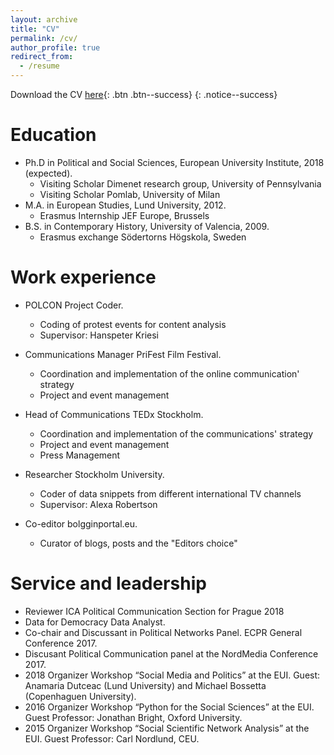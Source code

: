 ```yaml
---
layout: archive
title: "CV"
permalink: /cv/
author_profile: true
redirect_from:
  - /resume
---
```


Download the CV [here](/files/CV_Javier_Ruiz-Soler.pdf){: .btn .btn--success}
{: .notice--success}



Education
======
* Ph.D in Political and Social Sciences, European University Institute, 2018 (expected).
	- Visiting Scholar Dimenet research group, University of Pennsylvania
	- Visiting Scholar Pomlab, University of Milan
* M.A. in European Studies, Lund University, 2012.
	- Erasmus Internship JEF Europe, Brussels
* B.S. in Contemporary History, University of Valencia, 2009.
	- Erasmus exchange Södertorns Högskola, Sweden
 
  
   
   
Work experience
======
* POLCON Project Coder.
  * Coding of protest events for content analysis
  * Supervisor: Hanspeter Kriesi
 
 
* Communications Manager PriFest Film Festival.
  * Coordination and implementation of the online communication' strategy
  * Project and event management
 
 
* Head of Communications TEDx Stockholm.
  * Coordination and implementation of the communications' strategy
  * Project and event management
  * Press Management
 
    
* Researcher Stockholm University.
  * Coder of data snippets from different international TV channels
  * Supervisor: Alexa Robertson
 
  
* Co-editor bolgginportal.eu.
  * Curator of blogs, posts and the "Editors choice"  
   
  
Service and leadership
======
* Reviewer ICA Political Communication Section for Prague 2018
* Data for Democracy Data Analyst.
* Co-chair and Discussant in Political Networks Panel. ECPR General Conference 2017.
* Discusant Political Communication panel at the NordMedia Conference 2017.
* 2018 Organizer Workshop “Social Media and Politics” at the EUI. Guest: Anamaria Dutceac (Lund University) and Michael Bossetta (Copenhaguen University).
* 2016 Organizer Workshop “Python for the Social Sciences” at the EUI. Guest Professor: Jonathan Bright, Oxford University.
* 2015 Organizer Workshop “Social Scientific Network Analysis” at the EUI. Guest Professor: Carl Nordlund, CEU.
